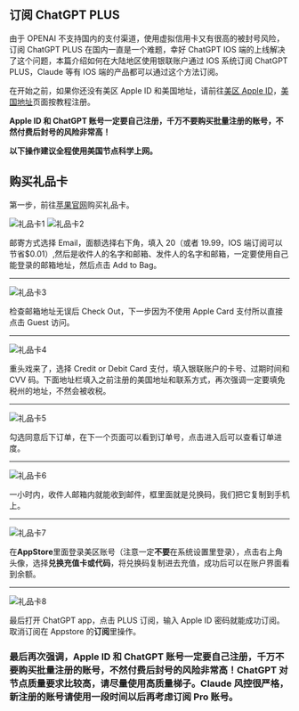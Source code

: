 ## 订阅 ChatGPT PLUS

由于 OPENAI 不支持国内的支付渠道，使用虚拟信用卡又有很高的被封号风险，订阅 ChatGPT PLUS 在国内一直是一个难题，幸好 ChatGPT IOS 端的上线解决了这个问题，本篇介绍如何在大陆地区使用银联账户通过 IOS 系统订阅 ChatGPT PLUS，Claude 等有 IOS 端的产品都可以通过这个方法订阅。

在开始之前，如果你还没有美区 Apple ID 和美国地址，请前往[美区 Apple ID](./注册美区Apple%20ID.md)，[美国地址](./获取美国联系方式及地址.md)页面按教程注册。

**Apple ID 和 ChatGPT 账号一定要自己注册，千万不要购买批量注册的账号，不然付费后封号的风险非常高！**

**以下操作建议全程使用美国节点科学上网。**

## 购买礼品卡

第一步，前往<a href="https://www.apple.com/shop/buy-giftcard/giftcard" target="_blank">苹果官网</a>购买礼品卡。

![礼品卡1](./imgs/card1.png)
![礼品卡2](./imgs/card2.png)

邮寄方式选择 Email，面额选择右下角，填入 20（或者 19.99，IOS 端订阅可以节省$0.01）,然后是收件人的名字和邮箱、发件人的名字和邮箱，一定要使用自己能登录的邮箱地址，然后点击 Add to Bag。

---

![礼品卡3](./imgs/card3.png)

检查邮箱地址无误后 Check Out，下一步因为不使用 Apple Card 支付所以直接点击 Guest 访问。

---

![礼品卡4](./imgs/card4.png)

重头戏来了，选择 Credit or Debit Card 支付，填入银联账户的卡号、过期时间和 CVV 码。下面地址栏填入之前注册的美国地址和联系方式，再次强调一定要填免税州的地址，不然会被收税。

---

![礼品卡5](./imgs/card5.png)

勾选同意后下订单，在下一个页面可以看到订单号，点击进入后可以查看订单进度。

---

![礼品卡6](./imgs/card6.png)

一小时内，收件人邮箱内就能收到邮件，框里面就是兑换码，我们把它复制到手机上。

---

![礼品卡7](./imgs/card7.png)

在**AppStore**里面登录美区账号（注意一定**不要**在系统设置里登录），点击右上角头像，选择**兑换充值卡或代码**，将兑换码复制进去充值，成功后可以在账户界面看到余额。

---

![礼品卡8](./imgs/card8.jpg)

最后打开 ChatGPT app，点击 PLUS 订阅，输入 Apple ID 密码就能成功订阅。取消订阅在 Appstore 的**订阅**里操作。

### 最后再次强调，Apple ID 和 ChatGPT 账号一定要自己注册，千万不要购买批量注册的账号，不然付费后封号的风险非常高！ChatGPT 对节点质量要求比较高，请尽量使用高质量梯子。Claude 风控很严格，新注册的账号请使用一段时间以后再考虑订阅 Pro 账号。
